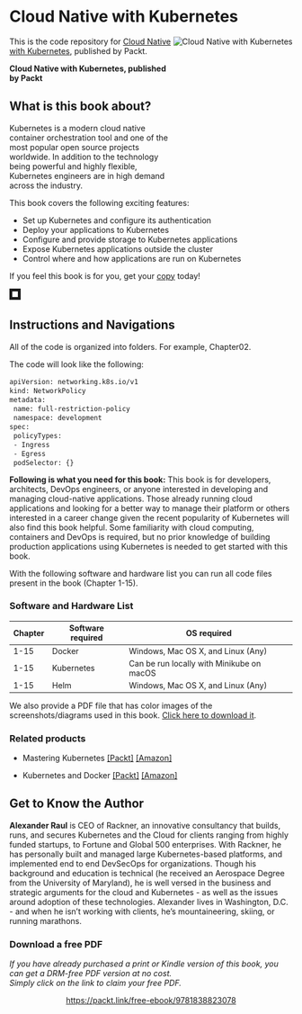 


# Cloud Native with Kubernetes	

<a href="https://www.packtpub.com/cloud-networking/cloud-native-with-kubernetes?utm_source=github&utm_medium=repository&utm_campaign=9781838823078"><img src="https://www.packtpub.com/media/catalog/product/cache/4cdce5a811acc0d2926d7f857dceb83b/9/7/9781838823078-original_113.jpeg" alt="Cloud Native with Kubernetes	" height="256px" align="right"></a>

This is the code repository for [Cloud Native with Kubernetes](https://www.packtpub.com/cloud-networking/cloud-native-with-kubernetes?utm_source=github&utm_medium=repository&utm_campaign=9781838823078), published by Packt.

**Cloud Native with Kubernetes, published by Packt**

## What is this book about?
Kubernetes is a modern cloud native container orchestration tool and one of the most popular open source projects worldwide. In addition to the technology being powerful and highly flexible, Kubernetes engineers are in high demand across the industry.

This book covers the following exciting features: 
* Set up Kubernetes and configure its authentication
* Deploy your applications to Kubernetes
* Configure and provide storage to Kubernetes applications
* Expose Kubernetes applications outside the cluster
* Control where and how applications are run on Kubernetes

If you feel this book is for you, get your [copy](https://www.amazon.com/dp/1838823077) today!

<a href="https://www.packtpub.com/?utm_source=github&utm_medium=banner&utm_campaign=GitHubBanner"><img src="https://raw.githubusercontent.com/PacktPublishing/GitHub/master/GitHub.png" alt="https://www.packtpub.com/" border="5" /></a>

## Instructions and Navigations
All of the code is organized into folders. For example, Chapter02.

The code will look like the following:
```
apiVersion: networking.k8s.io/v1
kind: NetworkPolicy
metadata:
 name: full-restriction-policy
 namespace: development
spec:
 policyTypes:
 - Ingress
 - Egress
 podSelector: {}
```

**Following is what you need for this book:**
This book is for developers, architects, DevOps engineers, or anyone interested in developing and managing cloud-native applications. Those already running cloud applications and looking for a better way to manage their platform or others interested in a career change given the recent popularity of Kubernetes will also find this book helpful. Some familiarity with cloud computing, containers and DevOps is required, but no prior knowledge of building production applications using Kubernetes is needed to get started with this book.

With the following software and hardware list you can run all code files present in the book (Chapter 1-15).

### Software and Hardware List

| Chapter | Software required | OS required |
| -------- | ------------------------------------ | ----------------------------------- |
| 1-15 | Docker | Windows, Mac OS X, and Linux (Any) |
| 1-15 | Kubernetes | Can be run locally with Minikube on macOS |
| 1-15 | Helm | Windows, Mac OS X, and Linux (Any) |


We also provide a PDF file that has color images of the screenshots/diagrams used in this book. [Click here to download it](https://static.packt-cdn.com/downloads/9781838823078_ColorImages.pdf).


### Related products <Other books you may enjoy>
* Mastering Kubernetes [[Packt]](https://www.packtpub.com/product/mastering-kubernetes-third-edition/9781839211256?utm_source=github&utm_medium=repository&utm_campaign=9781839211256) [[Amazon]](https://www.amazon.com/dp/1839211253)

* Kubernetes and Docker [[Packt]](https://www.packtpub.com/product/kubernetes-and-docker-an-enterprise-guide/9781839213403?utm_source=github&utm_medium=repository&utm_campaign=9781839213403) [[Amazon]](https://www.amazon.com/dp/183921340X)

## Get to Know the Author
**Alexander Raul**
is CEO of Rackner, an innovative consultancy that builds, runs, and secures Kubernetes and the Cloud for clients ranging from highly funded startups, to Fortune and Global 500 enterprises. With Rackner, he has personally built and managed large Kubernetes-based platforms, and implemented end to end DevSecOps for organizations. Though his background and education is technical (he received an Aerospace Degree from the University of Maryland), he is well versed in the business and strategic arguments for the cloud and Kubernetes - as well as the issues around adoption of these technologies. Alexander lives in Washington, D.C. - and when he isn’t working with clients, he’s mountaineering, skiing, or running marathons.

### Download a free PDF

 <i>If you have already purchased a print or Kindle version of this book, you can get a DRM-free PDF version at no cost.<br>Simply click on the link to claim your free PDF.</i>
<p align="center"> <a href="https://packt.link/free-ebook/9781838823078">https://packt.link/free-ebook/9781838823078 </a> </p>